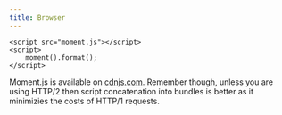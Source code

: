 ```yaml
---
title: Browser
---
```



```
<script src="moment.js"></script>
<script>
	moment().format();
</script>
```

Moment.js is available on [cdnjs.com](https://cdnjs.com/libraries/moment.js). Remember though, unless you are using HTTP/2 then script concatenation into bundles is better as it minimizies the costs of HTTP/1 requests.
